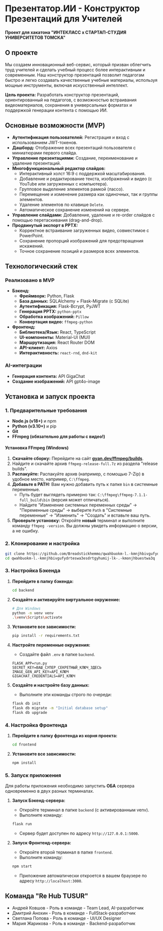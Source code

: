 # Презентатор.ИИ - Конструктор Презентаций для Учителей

**Проект для хакатона "ИНТЕКЛАСС х СТАРТАП-СТУДИЯ УНИВЕРСИТЕТОВ ТОМСКА"**

## О проекте

Мы создаем инновационный веб-сервис, который призван облегчить труд учителей и сделать учебный процесс более интерактивным и современным. Наш конструктор презентаций позволит педагогам быстро и легко создавать качественные учебные материалы, используя мощные инструменты, включая искусственный интеллект.

**Цель проекта:** Разработать конструктор презентаций, ориентированный на педагогов, с возможностью встраивания видеоматериалов, сохранения в универсальных форматах и поддержкой генерации контента с помощью ИИ.

## Основные возможности (MVP)

*   **Аутентификация пользователей:** Регистрация и вход с использованием JWT-токенов.
*   **Дашборд:** Отображение всех презентаций пользователя с миниатюрами первого слайда.
*   **Управление презентациями:** Создание, переименование и удаление презентаций.
*   **Многофункциональный редактор слайдов:**
    *   Интерактивный холст 16:9 с поддержкой масштабирования.
    *   Добавление и редактирование текста, изображений и видео (с YouTube или загруженных с компьютера).
    *   Групповое выделение элементов рамкой (лассо).
    *   Перемещение и изменение размера как одиночных, так и группы элементов.
    *   Удаление элементов по клавише `Delete`.
    *   Автоматическое сохранение изменений на сервере.
*   **Управление слайдами:** Добавление, удаление и re-order слайдов с помощью перетаскивания (drag-and-drop).
*   **Продвинутый экспорт в PPTX:**
    *   Корректное встраивание загруженных видео, совместимое с PowerPoint.
    *   Сохранение пропорций изображений для предотвращения искажений.
    *   Точное сохранение позиций и размеров всех элементов.

## Технологический стек

### Реализовано в MVP
*   **Бэкенд:**
    *   **Фреймворк:** Python, Flask
    *   **База данных:** SQLAlchemy + Flask-Migrate (с SQLite)
    *   **Аутентификация:** Flask-Bcrypt, PyJWT
    *   **Генерация PPTX:** `python-pptx`
    *   **Обработка изображений:** `Pillow`
    *   **Конвертация видео:** `ffmpeg-python`
*   **Фронтенд:**
    *   **Библиотека/Язык:** React, TypeScript
    *   **UI-компоненты:** Material-UI (MUI)
    *   **Маршрутизация:** React Router DOM
    *   **API-клиент:** Axios
    *   **Интерактивность:** `react-rnd`, `dnd-kit`

###  AI-интеграции
*   **Генерация контента:** API GigaChat
*   **Создание изображений:** API gpt4o-image

## Установка и запуск проекта

### 1. Предварительные требования

*   **Node.js (v18+)** и npm
*   **Python (v3.10+)** и pip
*   **Git**
*   **FFmpeg (обязательно для работы с видео!)**

#### Установка FFmpeg (Windows)

1.  **Скачайте сборку:** Перейдите на сайт **[gyan.dev/ffmpeg/builds](https://www.gyan.dev/ffmpeg/builds/)**.
2.  Найдите и скачайте архив `ffmpeg-release-full.7z` из раздела "release builds".
3.  **Распакуйте:** Распакуйте архив (например, с помощью 7-Zip) в удобное место, например, `C:\ffmpeg`.
4.  **Добавьте в PATH:** Вам нужно добавить путь к папке `bin` в системные переменные.
    *   Путь будет выглядеть примерно так: `C:\ffmpeg\ffmpeg-7.1.1-full_build\bin` (версия может отличаться).
    *   Найдите "Изменение системных переменных среды" -> "Переменные среды" -> выберите `Path` в "Системные переменные" -> "Изменить" -> "Создать" и вставьте ваш путь.
5.  **Проверьте установку:** Откройте **новый** терминал и выполните команду `ffmpeg -version`. Вы должны увидеть информацию о версии, а не ошибку.

### 2. Клонирование и настройка

```bash
git clone https://github.com/Breadstickhemmo/qwahbuokm-l.-kmnjhbivgufydrteswa3esdrtgyhumij-lk-.-kmonjhbuestwa3q.git
cd qwahbuokm-l.-kmnjhbivgufydrteswa3esdrtgyhumij-lk-.-kmonjhbuestwa3q
```

### 3. Настройка Бэкенда

1.  **Перейдите в папку бэкенда:**
    ```bash
    cd backend
    ```

2.  **Создайте и активируйте виртуальное окружение:**
    ```bash
    # Для Windows
    python -m venv venv
    .\venv\Scripts\activate
    ```

3.  **Установите все зависимости:**
    ```bash
    pip install -r requirements.txt
    ```

4.  **Настройте переменные окружения:**
    *   Создайте файл `.env` в папке `backend`.
    ```env
    FLASK_APP=run.py
    SECRET_KEY=ВАШ_СУПЕР_СЕКРЕТНЫЙ_КЛЮЧ_ЗДЕСЬ
    IMAGE_GEN_API_KEY=API_КЛЮЧ
    GIGACHAT_CREDENTIALS=API_КЛЮЧ
    ```

5.  **Создайте и настройте базу данных:**
    *   Выполните эти команды строго по очереди:
    ```bash
    flask db init
    flask db migrate -m "Initial database setup"
    flask db upgrade
    ```

### 4. Настройка Фронтенда

1.  **Перейдите в папку фронтенда из корня проекта:**
    ```bash
    cd frontend
    ```

2.  **Установите все зависимости:**
    ```bash
    npm install
    ```

### 5. Запуск приложения

Для работы приложения необходимо запустить **ОБА** сервера одновременно в двух разных терминалах.

1.  **Запуск Бэкенд-сервера:**
    *   Откройте терминал в папке `backend` (с активированным venv).
    *   Выполните команду:
    ```bash
    flask run
    ```
    *   Сервер будет доступен по адресу `http://127.0.0.1:5000`.

2.  **Запуск Фронтенд-сервера:**
    *   Откройте второй терминал в папке `frontend`.
    *   Выполните команду:
    ```bash
    npm start
    ```
    *   Приложение автоматически откроется в вашем браузере по адресу `http://localhost:3000`.

## Команда "Re Hub TUSUR"

*   Андрей Ковшов - Роль в команде - Team Lead, AI-разработчик
*   Дмитрий Анохин - Роль в команде - FullStack-разработчик
*   Светлана Попова - Роль в команде - UI/UX Designer
*   Мария Жарикова - Роль в команде - Backend-разработчик